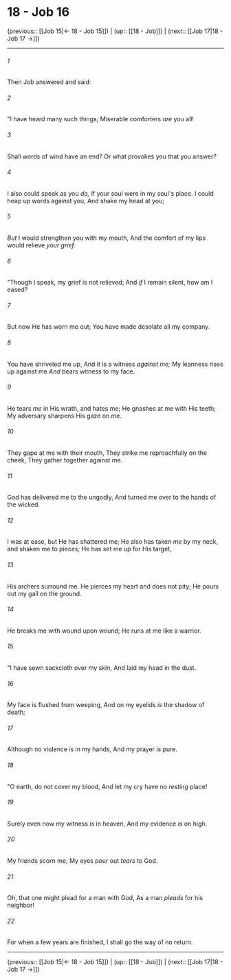# 18 - Job 16

(previous:: [[Job 15|← 18 - Job 15]]) | (up:: [[18 - Job]]) | (next:: [[Job 17|18 - Job 17 →]])

***


###### 1 
Then Job answered and said: 

###### 2 
"I have heard many such things; Miserable comforters _are_ you all! 

###### 3 
Shall words of wind have an end? Or what provokes you that you answer? 

###### 4 
I also could speak as you _do,_ If your soul were in my soul's place. I could heap up words against you, And shake my head at you; 

###### 5 
_But_ I would strengthen you with my mouth, And the comfort of my lips would relieve _your grief._ 

###### 6 
"Though I speak, my grief is not relieved; And _if_ I remain silent, how am I eased? 

###### 7 
But now He has worn me out; You have made desolate all my company. 

###### 8 
You have shriveled me up, And it is a witness _against me;_ My leanness rises up against me _And_ bears witness to my face. 

###### 9 
He tears _me_ in His wrath, and hates me; He gnashes at me with His teeth; My adversary sharpens His gaze on me. 

###### 10 
They gape at me with their mouth, They strike me reproachfully on the cheek, They gather together against me. 

###### 11 
God has delivered me to the ungodly, And turned me over to the hands of the wicked. 

###### 12 
I was at ease, but He has shattered me; He also has taken _me_ by my neck, and shaken me to pieces; He has set me up for His target, 

###### 13 
His archers surround me. He pierces my heart and does not pity; He pours out my gall on the ground. 

###### 14 
He breaks me with wound upon wound; He runs at me like a warrior. 

###### 15 
"I have sewn sackcloth over my skin, And laid my head in the dust. 

###### 16 
My face is flushed from weeping, And on my eyelids _is_ the shadow of death; 

###### 17 
Although no violence _is_ in my hands, And my prayer _is_ pure. 

###### 18 
"O earth, do not cover my blood, And let my cry have no _resting_ place! 

###### 19 
Surely even now my witness _is_ in heaven, And my evidence _is_ on high. 

###### 20 
My friends scorn me; My eyes pour out _tears_ to God. 

###### 21 
Oh, that one might plead for a man with God, As a man _pleads_ for his neighbor! 

###### 22 
For when a few years are finished, I shall go the way of no return.

***

(previous:: [[Job 15|← 18 - Job 15]]) | (up:: [[18 - Job]]) | (next:: [[Job 17|18 - Job 17 →]])
